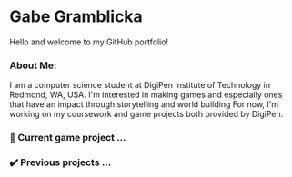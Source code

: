 # Gabe Gramblicka
Hello and welcome to my GitHub portfolio!

### About Me:
I am a computer science student at DigiPen Institute of Technology in Redmond, WA, USA.
I'm interested in making games and especially ones that have an impact through storytelling and world building
For now, I'm working on my coursework and game projects both provided by DigiPen.  

### 👷 Current game project ...
[](url)

### ✔️ Previous projects ...



<!--
**GabeGramblicka/GabeGramblicka** is a ✨ _special_ ✨ repository because its `README.md` (this file) appears on your GitHub profile.

Here are some ideas to get you started:



# 🌱 I’m currently learning ...
- 👯 I’m looking to collaborate on ...
- 🤔 I’m looking for help with ...
- 💬 Ask me about ...
- 📫 How to reach me: ...
- 😄 Pronouns: ...
- ⚡ Fun fact: ...
-->
